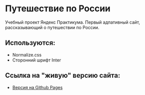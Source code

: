 # Путешествие по России

Учебный проект Яндекс Практикума. 
Первый адпативный сайт, рассказывающий о путешествии по России.

## Используются:
* Normalize.css
* Сторонний шрифт Inter

## Ссылка на "живую" версию сайта:
* [Версия на Github Pages](https://chenmerami.github.io/russian-travel/)